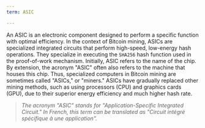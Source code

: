 ```yaml
---
term: ASIC

---
```

An ASIC is an electronic component designed to perform a specific function with optimal efficiency. In the context of Bitcoin mining, ASICs are specialized integrated circuits that perform high-speed, low-energy hash operations. They specialize in executing the `SHA256` hash function used in the proof-of-work mechanism. Initially, ASIC refers to the name of the chip. By extension, the acronym "ASIC" often also refers to the machine that houses this chip. Thus, specialized computers in Bitcoin mining are sometimes called "ASICs," or "miners." ASICs have gradually replaced other mining methods, such as using processors (CPU) and graphics cards (GPU), due to their superior energy efficiency and much higher hash rate.

> *The acronym "ASIC" stands for "Application-Specific Integrated Circuit." In French, this term can be translated as "Circuit intégré spécifique à une application".*